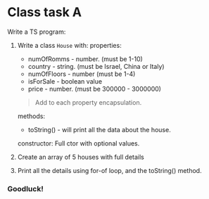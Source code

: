 # Class task A

Write a TS program:

1.  Write a class `House` with:
    properties:

    - numOfRomms - number. (must be 1-10)
    - country - string. (must be Israel, China or Italy)
    - numOfFloors - number (must be 1-4)
    - isForSale - boolean value
    - price - number. (must be 300000 - 3000000)

    > Add to each property encapsulation.

    methods:

    - toString() - will print all the data about the house.

    constructor: Full ctor with optional values.

2.  Create an array of 5 houses with full details
3.  Print all the details using for-of loop, and the toString() method.

### Goodluck!